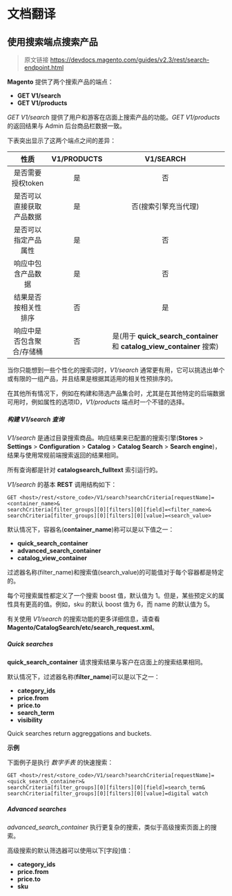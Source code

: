 # 文档翻译

## 使用搜索端点搜索产品

> 原文链接 https://devdocs.magento.com/guides/v2.3/rest/search-endpoint.html

**Magento** 提供了两个搜索产品的端点：

* **GET V1/search**
* **GET V1/products**

*GET V1/search* 提供了用户和游客在店面上搜索产品的功能。*GET V1/products* 的返回结果与 Admin 后台商品栏数据一致。

下表突出显示了这两个端点之间的差异：

|性质|V1/PRODUCTS|V1/SEARCH|
|:---:|:---:|:---:|
|是否需要授权token|是|否|
|是否可以直接获取产品数据|是|否(搜索引擎充当代理)|
|是否可以指定产品属性|是|否|
|响应中包含产品数据|是|否|
|结果是否按相关性排序|否|是|
|响应中是否包含聚合/存储桶|否|是(用于 **quick_search_container** 和 **catalog_view_container** 搜索)|

当你只能想到一些个性化的搜索词时，*V1/search* 通常更有用，它可以挑选出单个或有限的一组产品，并且结果是根据其适用的相关性预排序的。

在其他所有情况下，例如在构建和筛选产品集合时，尤其是在其他特定的后端数据可用时，例如属性的选项ID，*V1/products* 端点时一个不错的选择。

##### **构建 V1/search 查询**

*V1/search* 是通过目录搜索商品。响应结果来已配置的搜索引擎(**Stores** > **Settings** > **Configuration** > **Catalog** > **Catalog Search** > **Search engine**)，结果与使用常规前端搜索返回的结果相同。

所有查询都是针对 **catalogsearch_fulltext** 索引运行的。

*V1/search* 的基本 **REST** 调用结构如下：

```
GET <host>/rest/<store_code>/V1/search?searchCriteria[requestName]=<container_name>&
searchCriteria[filter_groups][0][filters][0][field]=<filter_name>&
searchCriteria[filter_groups][0][filters][0][value]=<search_value>
```

默认情况下，容器名(**container_name**)称可以是以下值之一：

* **quick_search_container**
* **advanced_search_container**
* **catalog_view_container**

过滤器名称(filter_name)和搜索值(search_value)的可能值对于每个容器都是特定的。

每个可搜索属性都定义了一个搜索 boost 值，默认值为 1。但是，某些预定义的属性具有更高的值。例如，sku 的默认 boost 值为 6，而 name 的默认值为 5。

有关使用 *V1/search* 的搜索功能的更多详细信息，请查看 **Magento/CatalogSearch/etc/search_request.xml**。

##### **Quick searches**

**quick_search_container** 请求搜索结果与客户在店面上的搜索结果相同。

默认情况下，过滤器名称(**filter_name**)可以是以下之一：

* **category_ids**
* **price.from**
* **price.to**
* **search_term**
* **visibility**

Quick searches return aggreggations and buckets.

**示例**

下面例子是执行 *数字手表* 的快速搜索：

```
GET <host>/rest/<store_code>/V1/search?searchCriteria[requestName]=<quick_search_container>&
searchCriteria[filter_groups][0][filters][0][field]=search_term&
searchCriteria[filter_groups][0][filters][0][value]=digital watch
```

##### **Advanced searches**

*advanced_search_container* 执行更复杂的搜索，类似于高级搜索页面上的搜索。

高级搜索的默认筛选器可以使用以下[字段]值：

* **category_ids**
* **price.from**
* **price.to**
* **sku**

